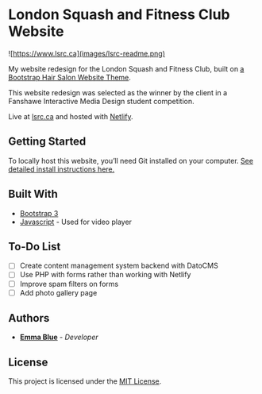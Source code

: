 # London Squash and Fitness Club Website

![https://www.lsrc.ca](images/lsrc-readme.png)

My website redesign for the London Squash and Fitness Club, built on [a Bootstrap Hair Salon Website Theme](https://easetemplate.com/downloads/men-hair-salon-bootstrap-responsive-website-templates/). 

This website redesign was selected as the winner by the client in a Fanshawe Interactive Media Design student competition. 

Live at [lsrc.ca](https://www.lsrc.ca) and hosted with [Netlify](http://netlify.com/). 

## Getting Started

To locally host this website, you’ll need Git installed on your computer.
[See detailed install instructions here.](https://gist.github.com/derhuerst/1b15ff4652a867391f03)

## Built With

* [Bootstrap 3](https://getbootstrap.com/)
* [Javascript](https://www.javascript.com/) - Used for video player 

## To-Do List
 
- [ ] Create content management system backend with DatoCMS
- [ ] Use PHP with forms rather than working with Netlify
- [ ] Improve spam filters on forms 
- [ ] Add photo gallery page  

## Authors

* [**Emma Blue**](https://github.com/EmmaBlue) - *Developer*

## License

This project is licensed under the [MIT License](https://opensource.org/licenses/MIT/).